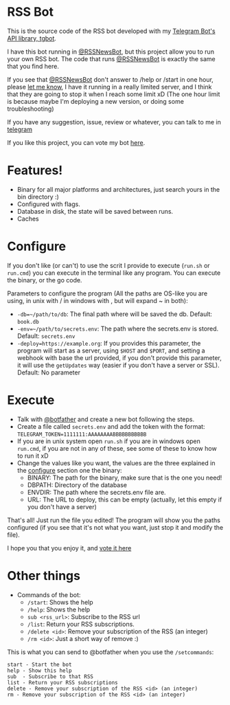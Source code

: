 # RSS Bot

This is the source code of the RSS bot developed with my [Telegram Bot's API library, tgbot](https://www.github.com/rockneurotiko/go-tgbot).

I have this bot running in [@RSSNewsBot](https://telegram.me/RSSNewsBot), but this project allow you to run your own RSS bot. The code that runs [@RSSNewsBot](https://telegram.me/RSSNewsBot) is exactly the same that you find here.

If you see that [@RSSNewsBot](https://telegram.me/RSSNewsBot) don't answer to /help or /start in one hour, please [let me know](https://telegram.me/rock_neurotiko), I have it running in a really limited server, and I think that they are going to stop it when I reach some limit xD (The one hour limit is because maybe I'm deploying a new version, or doing some troubleshooting)

If you have any suggestion, issue, review or whatever, you can talk to me in [telegram](https://telegram.me/rock_neurotiko)

If you like this project, you can vote my bot [here](https://telegram.me/storebot?start=rssnewsbot).


# Features!

- Binary for all major platforms and architectures, just search yours in the bin directory :)
- Configured with flags.
- Database in disk, the state will be saved between runs.
- Caches

# Configure

If you don't like (or can't) to use the scrit I provide to execute (`run.sh` or `run.cmd`) you can execute in the terminal like any program. You can execute the binary, or the go code.

Parameters to configure the program (All the paths are OS-like you are using, in unix with / in windows with \, but will expand ~ in both):
- `-db=~/path/to/db`: The final path where will be saved the db. Default: `book.db`
- `-env=~/path/to/secrets.env`: The path where the secrets.env is stored. Default: `secrets.env`
- `-deploy=https://example.org`: If you provides this parameter, the program will start as a server, using `$HOST` and `$PORT`, and setting a webhook with base the url provided, if you don't provide this parameter, it will use the `getUpdates` way (easier if you don't have a server or SSL). Default: No parameter

# Execute

- Talk with [@botfather](https://telegram.me/botfather) and create a new bot following the steps.
- Create a file called `secrets.env` and add the token with the format:
  `TELEGRAM_TOKEN=1111111:AAAAAAAABBBBBBBBBBB`
- If you are in unix system open `run.sh` if you are in windows open `run.cmd`, if you are not in any of these, see some of these to know how to run it xD
- Change the values like you want, the values are the three explained in the [configure](#configure) section one the binary:
  - BINARY: The path for the binary, make sure that is the one you need!
  - DBPATH: Directory of the database
  - ENVDIR: The path where the secrets.env file are.
  - URL: The URL to deploy, this can be empty (actually, let this empty if you don't have a server)


That's all! Just run the file you edited! The program will show you the paths configured (if you see that it's not what you want, just stop it and modify the file).

I hope you that you enjoy it, and [vote it here](https://telegram.me/storebot?start=rssnewsbot)


# Other things

- Commands of the bot:
  - `/start`: Shows the help
  - `/help`: Shows the help
  - `sub <rss_url>`: Subscribe to the RSS url
  - `/list`: Return your RSS subscriptions.
  - `/delete <id>`: Remove your subscription of the RSS <id> (an integer)
  - `/rm <id>`: Just a short way of remove :)


This is what you can send to @botfather when you use the `/setcommands`:
```
start - Start the bot
help - Show this help
sub  - Subscribe to that RSS
list - Return your RSS subscriptions
delete - Remove your subscription of the RSS <id> (an integer)
rm - Remove your subscription of the RSS <id> (an integer)
```
